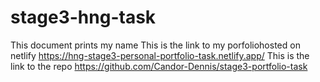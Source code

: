 # stage3-hng-task
This document prints my name
This is the link to my porfoliohosted on netlify https://hng-stage3-personal-portfolio-task.netlify.app/
This is the link to the repo https://github.com/Candor-Dennis/stage3-portfolio-task

